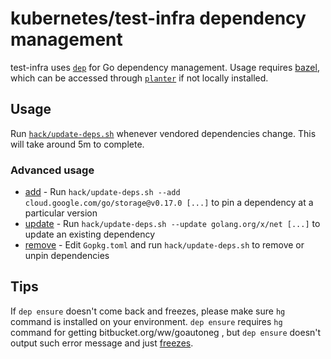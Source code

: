 # kubernetes/test-infra dependency management

test-infra uses [`dep`] for Go dependency
management. Usage requires [bazel], which can be accessed
through [`planter`] if not locally installed.

## Usage

Run [`hack/update-deps.sh`] whenever vendored dependencies change. This will
take around 5m to complete.

### Advanced usage

* [add] - Run `hack/update-deps.sh --add cloud.google.com/go/storage@v0.17.0 [...]` to pin a dependency at a particular version
* [update] - Run `hack/update-deps.sh --update golang.org/x/net [...]` to update an existing dependency
* [remove] - Edit `Gopkg.toml` and run `hack/update-deps.sh` to remove or unpin dependencies

## Tips

If `dep ensure` doesn't come back and freezes, please make sure `hg` command is
installed on your environment. `dep ensure` requires `hg` command for getting
bitbucket.org/ww/goautoneg , but `dep ensure` doesn't output such error message
and just [freezes].

[add]: https://golang.github.io/dep/docs/daily-dep.html#adding-a-new-dependency
[bazel]: https://bazel.build/
[`dep`]: https://github.com/golang/dep
[freezes]: https://github.com/kubernetes/test-infra/issues/5987
[`hack/update-deps.sh`]: /hack/update-deps.sh
[`planter`]: /planter
[remove]: https://github.com/golang/dep/blob/master/docs/daily-dep.md#rule-changes-in-gopkgtoml
[update]: https://golang.github.io/dep/docs/daily-dep.html#updating-dependencies
